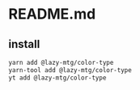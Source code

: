 # README.md

    

## install

```bash
yarn add @lazy-mtg/color-type
yarn-tool add @lazy-mtg/color-type
yt add @lazy-mtg/color-type
```

